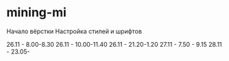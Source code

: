 # mining-mi

Начало вёрстки
Настройка стилей и шрифтов

26.11 - 8.00-8.30
26.11 - 10.00-11.40
26.11 - 21.20-1.20
27.11 - 7.50 - 9.15
28.11 - 23.05-
